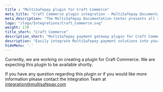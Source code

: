 ```yaml
---
title : "MultiSafepay plugin for Craft Commerce"
meta_title: "Craft Commerce plugin integration - MultiSafepay Documentation Center"
meta_description: "The MultiSafepay Documentation Center presents all relevant information about our Plugins and API. You can also find support pages for Payment Methods, Tools and General Questions as well as the contact details of our Support and Integration Teams."
logo: "/logo/Integrations/Craft_Commerce.svg"
weight: 170
title_short: "Craft Commerce"
description_short: "MultiSafepay payment gateway plugin for Craft Commerce 3. This plugin is currently under development and will be available shortly."
description: "Easily integrate MultiSafepay payment solutions into your Craft Commerce webshop. This plugin is currently under development and will be available shortly."
hideMenu: '.'
---
```


Currently, we are working on creating a plugin for Craft Commerce. We are expecting this plugin to be available shortly.

If you have any question regarding this plugin or if you would like more information please contact the Integration Team at <integration@multisafepay.com> 
